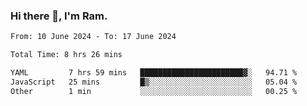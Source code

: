 ### Hi there 👋, I'm Ram.

<!--START_SECTION:waka-->

```txt
From: 10 June 2024 - To: 17 June 2024

Total Time: 8 hrs 26 mins

YAML         7 hrs 59 mins   ███████████████████████▓░   94.71 %
JavaScript   25 mins         █▒░░░░░░░░░░░░░░░░░░░░░░░   05.04 %
Other        1 min           ░░░░░░░░░░░░░░░░░░░░░░░░░   00.25 %
```

<!--END_SECTION:waka-->
